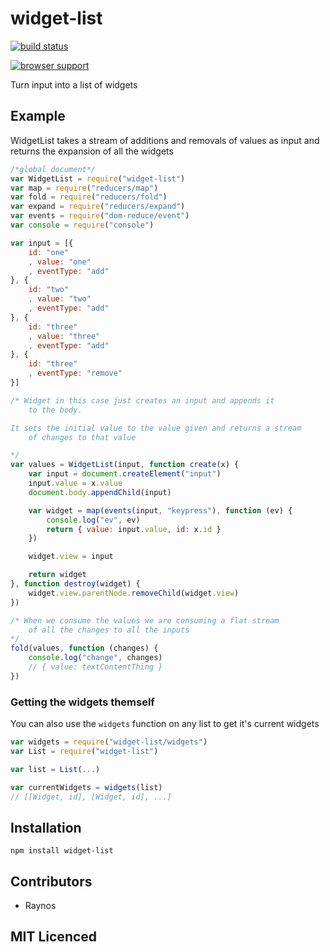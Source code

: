 # widget-list

[![build status][1]][2]

[![browser support][3]][4]

Turn input into a list of widgets

## Example

WidgetList takes a stream of additions and removals of values
as input and returns the expansion of all the widgets

```js
/*global document*/
var WidgetList = require("widget-list")
var map = require("reducers/map")
var fold = require("reducers/fold")
var expand = require("reducers/expand")
var events = require("dom-reduce/event")
var console = require("console")

var input = [{
    id: "one"
    , value: "one"
    , eventType: "add"
}, {
    id: "two"
    , value: "two"
    , eventType: "add"
}, {
    id: "three"
    , value: "three"
    , eventType: "add"
}, {
    id: "three"
    , eventType: "remove"
}]

/* Widget in this case just creates an input and appends it
    to the body.

It sets the initial value to the value given and returns a stream
    of changes to that value

*/
var values = WidgetList(input, function create(x) {
    var input = document.createElement("input")
    input.value = x.value
    document.body.appendChild(input)

    var widget = map(events(input, "keypress"), function (ev) {
        console.log("ev", ev)
        return { value: input.value, id: x.id }
    })

    widget.view = input

    return widget
}, function destroy(widget) {
    widget.view.parentNode.removeChild(widget.view)
})

/* When we consume the values we are consuming a flat stream
    of all the changes to all the inputs
*/
fold(values, function (changes) {
    console.log("change", changes)
    // { value: textContentThing }
})
```

### Getting the widgets themself

You can also use the `widgets` function on any list to
    get it's current widgets

```js
var widgets = require("widget-list/widgets")
var List = require("widget-list")

var list = List(...)

var currentWidgets = widgets(list)
// [[Widget, id], [Widget, id], ...]
```

## Installation

`npm install widget-list`

## Contributors

 - Raynos

## MIT Licenced

  [1]: https://secure.travis-ci.org/Colingo/widget-list.png
  [2]: http://travis-ci.org/Colingo/widget-list
  [3]: http://ci.testling.com/Colingo/widget-list.png
  [4]: http://ci.testling.com/Colingo/widget-list
